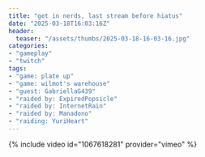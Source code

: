 ```yaml
---
title: "get in nerds, last stream before hiatus"
date: "2025-03-18T16:03:16Z"
header:
  teaser: "/assets/thumbs/2025-03-18-16-03-16.jpg"
categories:
- "gameplay"
- "twitch"
tags:
- "game: plate up"
- "game: wilmot's warehouse"
- "guest: GabriellaG439"
- "raided by: ExpiredPopsicle"
- "raided by: InternetRain"
- "raided by: Manadono"
- "raiding: YuriHeart"
---
```

{% include video id="1067618281" provider="vimeo" %}

